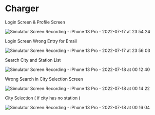 # Charger

Login Screen & Profile Screen

![Simulator Screen Recording - iPhone 13 Pro - 2022-07-17 at 23 54 24](https://user-images.githubusercontent.com/3129441/179424377-808d7318-d6e6-49b7-8c4c-98285abe2fb0.gif)

Login Screen Wrong Entry for Email

![Simulator Screen Recording - iPhone 13 Pro - 2022-07-17 at 23 56 03](https://user-images.githubusercontent.com/3129441/179424442-d92e69fe-0889-4372-9647-966848a84f74.gif)

Search City and Station List

![Simulator Screen Recording - iPhone 13 Pro - 2022-07-18 at 00 12 40](https://user-images.githubusercontent.com/3129441/179424995-0911f8cf-eec2-46ea-a577-9df24c5c993c.gif)

Wrong Search in City Selection Screen

![Simulator Screen Recording - iPhone 13 Pro - 2022-07-18 at 00 14 22](https://user-images.githubusercontent.com/3129441/179425039-bdfdfb01-ffb9-4dfc-aa9e-09860e9a53ad.gif)

City Selection ( if city has no station )

![Simulator Screen Recording - iPhone 13 Pro - 2022-07-18 at 00 16 04](https://user-images.githubusercontent.com/3129441/179425090-80f0eb44-0c7e-4449-a61e-3661f4c2c12e.gif)

